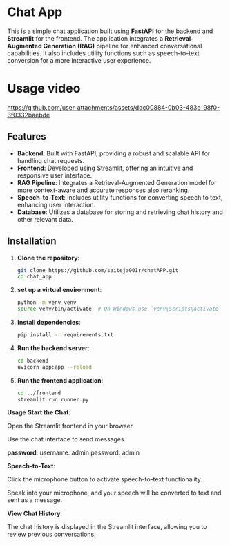 # Chat App

This is a simple chat application built using **FastAPI** for the backend and **Streamlit** for the frontend. The application integrates a **Retrieval-Augmented Generation (RAG)** pipeline for enhanced conversational capabilities. It also includes utility functions such as speech-to-text conversion for a more interactive user experience.


# Usage video

https://github.com/user-attachments/assets/ddc00884-0b03-483c-98f0-3f0332baebde


## Features

- **Backend**: Built with FastAPI, providing a robust and scalable API for handling chat requests.
- **Frontend**: Developed using Streamlit, offering an intuitive and responsive user interface.
- **RAG Pipeline**: Integrates a Retrieval-Augmented Generation model for more context-aware and accurate responses also reranking.
- **Speech-to-Text**: Includes utility functions for converting speech to text, enhancing user interaction.
- **Database**: Utilizes a database for storing and retrieving chat history and other relevant data.

## Installation

1. **Clone the repository**:
   ```bash
   git clone https://github.com/saiteja001r/chatAPP.git
   cd chat_app
   
2. **set up a virtual environment**:
   ```bash
   python -m venv venv
   source venv/bin/activate  # On Windows use `venv\Scripts\activate`
   
3. **Install dependencies**:
   ```bash
   pip install -r requirements.txt
   
5. **Run the backend server**:
   ```bash
   cd backend
   uvicorn app:app --reload
6. **Run the frontend application**:
   ```bash
   cd ../frontend
   streamlit run runner.py

**Usage**
**Start the Chat**:

Open the Streamlit frontend in your browser.

Use the chat interface to send messages.

**password**:
username: admin
password: admin

**Speech-to-Text**:

Click the microphone button to activate speech-to-text functionality.

Speak into your microphone, and your speech will be converted to text and sent as a message.

**View Chat History**:

The chat history is displayed in the Streamlit interface, allowing you to review previous conversations.
   
   
